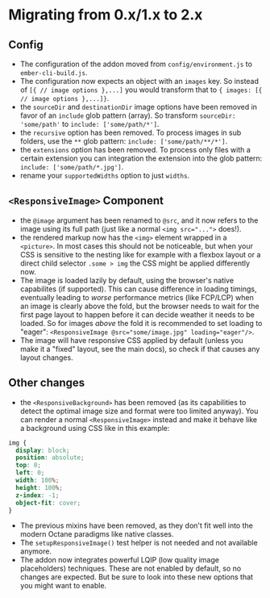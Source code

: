 # Migrating from 0.x/1.x to 2.x

## Config

* The configuration of the addon moved from `config/environment.js` to `ember-cli-build.js`.
* The configuration now expects an object with an `images` key. So instead of `[{ // image options },...]` you would transform that to `{ images: [{ // image options },...]}`.
* the `sourceDir` and `destinationDir` image options have been removed in favor of an `include` glob pattern (array). So transform `sourceDir: 'some/path'` to `include: ['some/path/*']`.
* the `recursive` option has been removed. To process images in sub folders, use the `**` glob pattern: `include: ['some/path/**/*']`.
* the `extensions` option has been removed. To process only files with a certain extension you can integration the extension into the glob pattern: `include: ['some/path/*.jpg']`.
* rename your `supportedWidths` option to just `widths`.

## `<ResponsiveImage>` Component

* the `@image` argument has been renamed to `@src`, and it now refers to the image using its full path (just like a normal `<img src="...">` does!).
* the rendered markup now has the `<img>` element wrapped in a `<picture>`. In most cases this should not be noticeable, but when your CSS is sensitive to the nesting like for example with a flexbox layout or a direct child selector `.some > img` the CSS might be applied differently now.
* The image is loaded lazily by default, using the browser's native capabilites (if supported). This can cause difference in loading timings, eventually leading to *worse* performance metrics (like FCP/LCP) when an image is clearly above the fold, but the browser needs to wait for the first page layout to happen before it can decide weather it needs to be loaded. So for images *above* the fold it is recommended to set loading to "eager": `<ResponsiveImage @src="some/image.jpg" loading="eager"/>`.
* The image will have responsive CSS applied by default (unless you make it a "fixed" layout, see the main docs), so check if that causes any layout changes.

## Other changes

* the `<ResponsiveBackground>` has been removed (as its capabilities to detect the optimal image size and format were too limited anyway). You can render a normal `<ResponsiveImage>` instead and make it behave like a background using CSS like in this example:
```css
img {
  display: block;
  position: absolute;
  top: 0;
  left: 0;
  width: 100%;
  height: 100%;
  z-index: -1;
  object-fit: cover;
}
```
* The previous mixins have been removed, as they don't fit well into the modern Octane paradigms like native classes.
* The `setupResponsiveImage()` test helper is not needed and not available anymore.
* The addon now integrates powerful LQIP (low quality image placeholders) techniques. These are not enabled by default, so no changes are expected. But be sure to look into these new options that you might want to enable.


